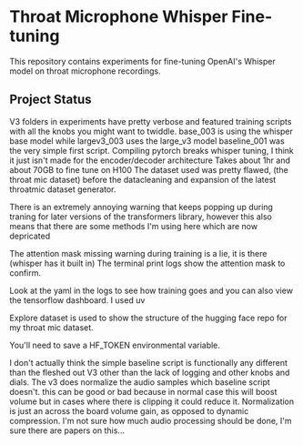 # Throat Microphone Whisper Fine-tuning

This repository contains experiments for fine-tuning OpenAI's Whisper model on throat microphone recordings.

## Project Status
V3 folders in experiments have pretty verbose and featured training scripts with all the knobs you might want to twiddle. base_003 is using the whisper base model while largev3_003 uses the large_v3 model
baseline_001 was the very simple first script.
Compiling pytorch breaks whisper tuning, I think it just isn't made for the encoder/decoder architecture
Takes about 1hr and about 70GB to fine tune on H100 
The dataset used was pretty flawed, (the throat mic dataset) before the datacleaning and expansion of the latest throatmic dataset generator.

There is an extremely annoying warning that keeps popping up during traning for later versions of the transformers library, however this also means that there are some methods I'm using here which are now depricated

The attention mask missing warning during training is a lie, it is there (whisper has it built in) The terminal print logs show the attention mask to confirm.

Look at the yaml in the logs to see how training goes and you can also view the tensorflow dashboard.
I used uv 

Explore dataset is used to show the structure of the hugging face repo for my throat mic dataset. 

You'll need to save a HF_TOKEN environmental variable.

I don't actually think the simple baseline script is functionally any different than the fleshed out V3 other than the lack of logging and other knobs and dials. The v3 does normalize the audio samples which baseline script doesn't. this can be good or bad because in normal case this will boost volume but in cases where there is clipping it could reduce it. Normalization is just an across the board volume gain, as opposed to dynamic compression. I'm not sure how much audio processing should be done, I'm sure there are papers on this...